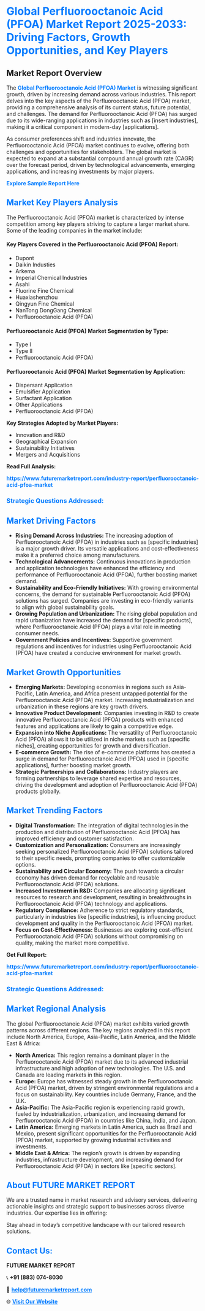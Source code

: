 <h1 style="color: #007BFF;">Global Perfluorooctanoic Acid (PFOA) Market Report 2025-2033: Driving Factors, Growth Opportunities, and Key Players</h1>

<section id="overview">
<h2>Market Report Overview</h2>
<p>The <a href="https://www.futuremarketreport.com/industry-report/perfluorooctanoic-acid-pfoa-market" style="color: #007BFF; text-decoration: none;"><strong>Global Perfluorooctanoic Acid (PFOA) Market</strong></a> is witnessing significant growth, driven by increasing demand across various industries. This report delves into the key aspects of the Perfluorooctanoic Acid (PFOA) market, providing a comprehensive analysis of its current status, future potential, and challenges. The demand for Perfluorooctanoic Acid (PFOA) has surged due to its wide-ranging applications in industries such as [insert industries], making it a critical component in modern-day [applications].</p>
<p>As consumer preferences shift and industries innovate, the Perfluorooctanoic Acid (PFOA) market continues to evolve, offering both challenges and opportunities for stakeholders. The global market is expected to expand at a substantial compound annual growth rate (CAGR) over the forecast period, driven by technological advancements, emerging applications, and increasing investments by major players.</p>
</section>

<section id="overview">
<p><a href="https://www.futuremarketreport.com/request-sample/reportId=98576" style="color: #007BFF; text-decoration: none;"><strong>Explore Sample Report Here</strong></a></p>
</section>

<section id="key-players">
<h2 style="color: #007BFF;">Market Key Players Analysis</h2>
<p>The Perfluorooctanoic Acid (PFOA) market is characterized by intense competition among key players striving to capture a larger market share. Some of the leading companies in the market include:</p>
<h4>Key Players Covered in the Perfluorooctanoic Acid (PFOA) Report:</h4>
<ul><li>Dupont</li><li>Daikin Industies</li><li>Arkema</li><li>Imperial Chemical Industries</li><li>Asahi</li><li>Fluorine Fine Chemical</li><li>Huaxiashenzhou</li><li>Qingyun Fine Chemical</li><li>NanTong DongGang Chemical</li><li>Perfluorooctanoic Acid (PFOA)</li></ul>
<h4>Perfluorooctanoic Acid (PFOA) Market Segmentation by Type:</h4>
<ul><li>Type I</li><li>Type II</li><li>Perfluorooctanoic Acid (PFOA)</li></ul>

<h4>Perfluorooctanoic Acid (PFOA) Market Segmentation by Application:</h4>
<ul><li>Dispersant Application</li><li>Emulsifier Application</li><li>Surfactant Application</li><li>Other Applications</li><li>Perfluorooctanoic Acid (PFOA)</li></ul>
<p><strong>Key Strategies Adopted by Market Players:</strong></p>
<ul>
<li>Innovation and R&D</li>
<li>Geographical Expansion</li>
<li>Sustainability Initiatives</li>
<li>Mergers and Acquisitions</li>
</ul>
</section>

<section>
<p><strong>Read Full Analysis: </strong></p><a href="https://www.futuremarketreport.com/industry-report/perfluorooctanoic-acid-pfoa-market" style="color: #007BFF; text-decoration: none;"><strong>https://www.futuremarketreport.com/industry-report/perfluorooctanoic-acid-pfoa-market</strong></a>
<h3 style="color: #007BFF;">Strategic Questions Addressed:</h3>
</section>

<section id="driving-factors">
<h2 style="color: #007BFF;">Market Driving Factors</h2>
<ul>
<li><strong>Rising Demand Across Industries:</strong> The increasing adoption of Perfluorooctanoic Acid (PFOA) in industries such as [specific industries] is a major growth driver. Its versatile applications and cost-effectiveness make it a preferred choice among manufacturers.</li>
<li><strong>Technological Advancements:</strong> Continuous innovations in production and application technologies have enhanced the efficiency and performance of Perfluorooctanoic Acid (PFOA), further boosting market demand.</li>
<li><strong>Sustainability and Eco-Friendly Initiatives:</strong> With growing environmental concerns, the demand for sustainable Perfluorooctanoic Acid (PFOA) solutions has surged. Companies are investing in eco-friendly variants to align with global sustainability goals.</li>
<li><strong>Growing Population and Urbanization:</strong> The rising global population and rapid urbanization have increased the demand for [specific products], where Perfluorooctanoic Acid (PFOA) plays a vital role in meeting consumer needs.</li>
<li><strong>Government Policies and Incentives:</strong> Supportive government regulations and incentives for industries using Perfluorooctanoic Acid (PFOA) have created a conducive environment for market growth.</li>
</ul>
</section>

<section id="growth-opportunities">
<h2 style="color: #007BFF;">Market Growth Opportunities</h2>
<ul>
<li><strong>Emerging Markets:</strong> Developing economies in regions such as Asia-Pacific, Latin America, and Africa present untapped potential for the Perfluorooctanoic Acid (PFOA) market. Increasing industrialization and urbanization in these regions are key growth drivers.</li>
<li><strong>Innovative Product Development:</strong> Companies investing in R&D to create innovative Perfluorooctanoic Acid (PFOA) products with enhanced features and applications are likely to gain a competitive edge.</li>
<li><strong>Expansion into Niche Applications:</strong> The versatility of Perfluorooctanoic Acid (PFOA) allows it to be utilized in niche markets such as [specific niches], creating opportunities for growth and diversification.</li>
<li><strong>E-commerce Growth:</strong> The rise of e-commerce platforms has created a surge in demand for Perfluorooctanoic Acid (PFOA) used in [specific applications], further boosting market growth.</li>
<li><strong>Strategic Partnerships and Collaborations:</strong> Industry players are forming partnerships to leverage shared expertise and resources, driving the development and adoption of Perfluorooctanoic Acid (PFOA) products globally.</li>
</ul>
</section>

<section id="trending-factors">
<h2 style="color: #007BFF;">Market Trending Factors</h2>
<ul>
<li><strong>Digital Transformation:</strong> The integration of digital technologies in the production and distribution of Perfluorooctanoic Acid (PFOA) has improved efficiency and customer satisfaction.</li>
<li><strong>Customization and Personalization:</strong> Consumers are increasingly seeking personalized Perfluorooctanoic Acid (PFOA) solutions tailored to their specific needs, prompting companies to offer customizable options.</li>
<li><strong>Sustainability and Circular Economy:</strong> The push towards a circular economy has driven demand for recyclable and reusable Perfluorooctanoic Acid (PFOA) solutions.</li>
<li><strong>Increased Investment in R&D:</strong> Companies are allocating significant resources to research and development, resulting in breakthroughs in Perfluorooctanoic Acid (PFOA) technology and applications.</li>
<li><strong>Regulatory Compliance:</strong> Adherence to strict regulatory standards, particularly in industries like [specific industries], is influencing product development and quality in the Perfluorooctanoic Acid (PFOA) market.</li>
<li><strong>Focus on Cost-Effectiveness:</strong> Businesses are exploring cost-efficient Perfluorooctanoic Acid (PFOA) solutions without compromising on quality, making the market more competitive.</li>
</ul>
</section>

<section>
<p><strong>Get Full Report: </strong></p><a href="https://www.futuremarketreport.com/industry-report/perfluorooctanoic-acid-pfoa-market" style="color: #007BFF; text-decoration: none;"><strong>https://www.futuremarketreport.com/industry-report/perfluorooctanoic-acid-pfoa-market</strong></a>
<h3 style="color: #007BFF;">Strategic Questions Addressed:</h3>
</section>


<section id="regional-analysis">
<h2 style="color: #007BFF;">Market Regional Analysis</h2>
<p>The global Perfluorooctanoic Acid (PFOA) market exhibits varied growth patterns across different regions. The key regions analyzed in this report include North America, Europe, Asia-Pacific, Latin America, and the Middle East & Africa:</p>
<ul>
<li><strong>North America:</strong> This region remains a dominant player in the Perfluorooctanoic Acid (PFOA) market due to its advanced industrial infrastructure and high adoption of new technologies. The U.S. and Canada are leading markets in this region.</li>
<li><strong>Europe:</strong> Europe has witnessed steady growth in the Perfluorooctanoic Acid (PFOA) market, driven by stringent environmental regulations and a focus on sustainability. Key countries include Germany, France, and the U.K.</li>
<li><strong>Asia-Pacific:</strong> The Asia-Pacific region is experiencing rapid growth, fueled by industrialization, urbanization, and increasing demand for Perfluorooctanoic Acid (PFOA) in countries like China, India, and Japan.</li>
<li><strong>Latin America:</strong> Emerging markets in Latin America, such as Brazil and Mexico, present significant opportunities for the Perfluorooctanoic Acid (PFOA) market, supported by growing industrial activities and investments.</li>
<li><strong>Middle East & Africa:</strong> The region’s growth is driven by expanding industries, infrastructure development, and increasing demand for Perfluorooctanoic Acid (PFOA) in sectors like [specific sectors].</li>
</ul>
</section>

<footer>
<h2 style="color: #007BFF;">About FUTURE MARKET REPORT</h2>
<p>We are a trusted name in market research and advisory services, delivering actionable insights and strategic support to businesses across diverse industries. Our expertise lies in offering:</p>

<p>Stay ahead in today’s competitive landscape with our tailored research solutions.</p>

<h2 style="color: #007BFF;">Contact Us:</h2>
<p><strong>FUTURE MARKET REPORT</strong></p>
<p>📞 <strong>+91 (883) 074-8030</strong></p>
<p>📧 <strong><a href="mailto:help@futuremarketreport.com" style="color: #007BFF;">help@futuremarketreport.com</a></strong></p>
<p>🌐 <strong><a href="https://www.futuremarketreport.com/" style="color: #007BFF;">Visit Our Website</a></strong></p>
</footer>